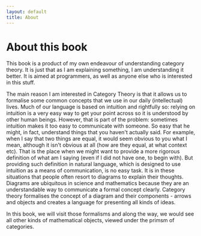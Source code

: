 ```yaml
---
layout: default
title: About 
---
```


About this book
===

This book is a product of my own endeavour of understanding category theory. It is just that as I am explaining something, I am understanding it better. It is aimed at programmers, as well as anyone else who is interested in this stuff. 

The main reason I am interested in Category Theory is that it allows us to formalise some common concepts that we use in our daily (intellectual) lives. Much of our language is based on intuition and rightfully so: relying on intuition is a very easy way to get your point across so it is understood by other human beings. However, that is part of the problem: sometimes intuition makes it too easy to communicate with someone. So easy that he might, in fact, understand things that you haven't actually said. For example, when I say that two things are equal, it would seem obvious to you what I mean, although it isn't obvious at all (how are they equal, at what context etc). That is the place when we might want to provide a more rigorous definition of what am I saying (even if I did not have one, to begin with). But providing such definition in natural language, which is designed to use intuition as a means of communication, is no easy task. It is in these situations that people often resort to diagrams to explain their thoughts. Diagrams are ubiquitous in science and mathematics because they are an understandable way to communicate a formal concept clearly. Category theory formalises the concept of a diagram and their components - arrows and objects and creates a language for presenting all kinds of ideas.

In this book, we will visit those formalisms and along the way, we would see all other kinds of mathematical objects, viewed under the primsm of categories.
